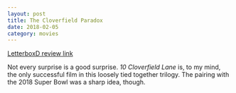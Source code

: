 ```yaml
---
layout: post
title: The Cloverfield Paradox
date: 2018-02-05
category: movies
---
```

 
[LetterboxD review link](https://letterboxd.com/samarthbhaskar/film/the-cloverfield-paradox/)

Not every surprise is a good surprise. <em>10 Cloverfield Lane</em> is, to my mind, the only successful film in this loosely tied together trilogy. The pairing with the 2018 Super Bowl was a sharp idea, though.